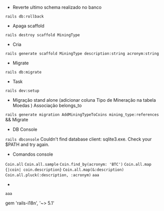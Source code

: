 - Reverte ultimo schema realizado no banco

``` rails db:rollback ```

- Apaga scaffold

``` rails destroy scaffold MiningType ```

- Cria 

``` rails generate scaffold MiningType description:string acronym:string ```

- Migrate

``` rails db:migrate ```

- Task

``` rails dev:setup ```

- Migração stand alone (adicionar coluna Tipo de Mineração na tabela Moedas )
Associação belongs_to

``` rails generate migration AddMiningTypeToCoins mining_type:references ```
&& Migrate

- DB Console

``` rails dbconsole ```
Couldn't find database client: sqlite3.exe. Check your $PATH and try again.

- Comandos console

``` Coin.all ```
``` Coin.all.sample ```
``` Coin.find_by(acronym: 'BTC') ```
``` Coin.all.map {|coin| coin.description} ```
``` Coin.all.map(&:description) ```
``` Coin.all.pluck(:description, :acronym) ```
``` aaa ```

- 

``` aaa ```

gem 'rails-i18n', '~> 5.1'